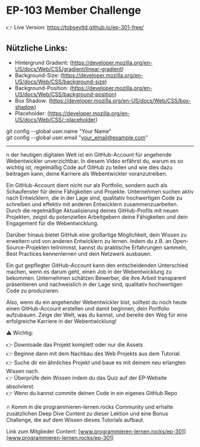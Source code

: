# EP-103 Member Challenge

👉 Live Version: https://tobseyltd.github.io/ep-301-free/
<br />
## Nützliche Links:

-   Hintergrund Gradient:
    (https://developer.mozilla.org/en-US/docs/Web/CSS/gradient/linear-gradient)
-   Background-Size: (https://developer.mozilla.org/en-US/docs/Web/CSS/background-size)
-   Background-Position: (https://developer.mozilla.org/en-US/docs/Web/CSS/background-position)
-   Box Shadow: (https://developer.mozilla.org/en-US/docs/Web/CSS/box-shadow)
-   Placeholder: (https://developer.mozilla.org/en-US/docs/Web/CSS/::placeholder)

git config --global user.name "Your Name"<br />
git config --global user.email "your_email@example.com"

---

n der heutigen digitalen Welt ist ein GitHub-Account für angehende Webentwickler unverzichtbar.
In diesem Video erfährst du, warum es so wichtig ist, regelmäßig Code auf GitHub zu teilen und wie
dies dazu beitragen kann, deine Karriere als Webentwickler voranzutreiben.

Ein GitHub-Account dient nicht nur als Portfolio, sondern auch als Schaufenster für deine Fähigkeiten
und Projekte. Unternehmen suchen aktiv nach Entwicklern, die in der Lage sind, qualitativ hochwertigen
Code zu schreiben und effektiv mit anderen Entwicklern zusammenzuarbeiten. Durch die regelmäßige
Aktualisierung deines GitHub-Profils mit neuen Projekten, zeigst du potenziellen Arbeitgebern deine
Fähigkeiten und dein Engagement für die Webentwicklung.

Darüber hinaus bietet GitHub eine großartige Möglichkeit, dein Wissen zu erweitern und von anderen
Entwicklern zu lernen. Indem du z.B. an Open-Source-Projekten teilnimmst, kannst du praktische
Erfahrungen sammeln, Best Practices kennenlernen und dein Netzwerk ausbauen.

Ein gut gepflegter GitHub-Account kann den entscheidenden Unterschied machen, wenn es darum geht,
einen Job in der Webentwicklung zu bekommen. Unternehmen schätzen Bewerber, die ihre Arbeit transparent
präsentieren und nachweislich in der Lage sind, qualitativ hochwertigen Code zu produzieren.

Also, wenn du ein angehender Webentwickler bist, solltest du noch heute einen GitHub-Account erstellen
und damit beginnen, dein Portfolio aufzubauen. Zeige der Welt, was du kannst, und bereite den Weg für
eine erfolgreiche Karriere in der Webentwicklung!


⚠️ Wichtig:

👉 Downloade das Projekt komplett oder nur die Assets<br /> 👉 Beginne dann mit dem Nachbau des Web
Projekts aus dem Tutorial.<br /> 👉 Suche dir ein ähnliches Projekt und baue es mit deinem neu
erlangten Wissen nach.<br /> 👉 Überprüfe dein Wissen indem du das Quiz auf der EP-Website
absolvierst.<br /> 👉 Wenn du kannst commite deinen Code in ein eigenes GitHub Repo<br />

🔥 Komm in die programmieren-lernen.rocks Community und erhalte zusätzlichen Deep Dive Content zu
dieser Lektion und eine Bonus Challenge, die auf dem Wissen dieses Tutorials aufbaut.

Link zum Mitglieder Content:
[www.programmieren-lernen.rocks/ep-301](www.programmieren-lernen.rocks/ep-301)
